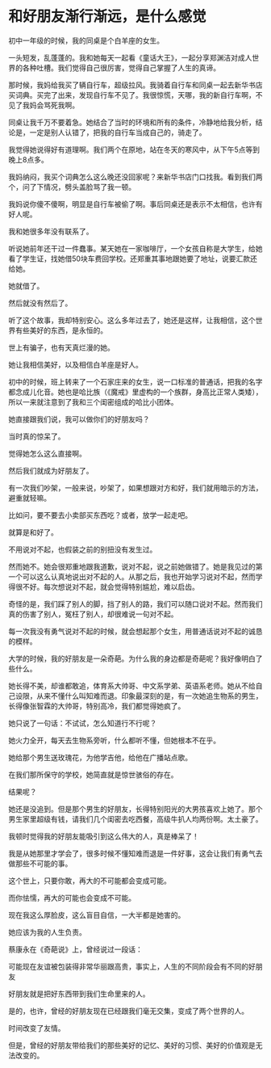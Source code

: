 # 和好朋友渐行渐远，是什么感觉

初中一年级的时候，我的同桌是个白羊座的女生。 

一头短发，乱蓬蓬的。我和她每天一起看《童话大王》，一起分享郑渊洁对成人世界的各种吐槽。我们觉得自己很厉害，觉得自己掌握了人生的真谛。 

那时候，我妈给我买了辆自行车，超级拉风。我骑着自行车和同桌一起去新华书店买词典。买完了出来，发现自行车不见了。我很惊慌，天哪，我的新自行车啊，不见了我妈会骂死我啊。 

同桌让我千万不要着急。她结合了当时的环境和所有的条件，冷静地给我分析，结论是，一定是别人认错了，把我的自行车当成自己的，骑走了。 

我觉得她说得好有道理啊。我们两个在原地，站在冬天的寒风中，从下午5点等到晚上8点多。 

我妈纳闷，我买个词典怎么这么晚还没回家呢？来新华书店门口找我。看到我们两个，问了下情况，劈头盖脸骂了我一顿。 

我妈说你傻不傻啊，明显是自行车被偷了啊。事后同桌还是表示不太相信，也许有好人呢。 

我和她很多年没有联系了。 

听说她前年还干过一件蠢事。某天她在一家咖啡厅，一个女孩自称是大学生，给她看了学生证，找她借50块车费回学校。还郑重其事地跟她要了地址，说要汇款还给她。 

她就借了。 

然后就没有然后了。 

听了这个故事，我却特别安心。这么多年过去了，她还是这样，让我相信，这个世界有些美好的东西，是永恒的。 

世上有骗子，也有天真烂漫的她。 

她让我相信美好，以及相信白羊座是好人。 

初中的时候，班上转来了一个石家庄来的女生，说一口标准的普通话，把我的名字都念成儿化音。她也是哈比族（《魔戒》里虚构的一个族群，身高比正常人类矮），所以一来就注意到了我和三个闺密组成的哈比小团体。 

她直接跟我们说，我可以做你们的好朋友吗？ 

当时真的惊呆了。 

觉得她怎么这么直接啊。 

然后我们就成为好朋友了。 

有一次我们吵架，一般来说，吵架了，如果想跟对方和好，我们就用暗示的方法，避重就轻嘛。 

比如问，要不要去小卖部买东西吃？或者，放学一起走吧。 

就算是和好了。 

不用说对不起，也假装之前的别扭没有发生过。 

然而她不。她会很郑重地跟我道歉，说对不起，说之前她做错了。她是我见过的第一个可以这么认真地说出对不起的人。从那之后，我也开始学习说对不起，然而学得很不好。每次想说对不起，就会觉得特别尴尬，难以启齿。 

奇怪的是，我们踩了别人的脚，挡了别人的路，我们可以随口说对不起。然而我们真的伤害了别人，冤枉了别人，却很难说一句对不起。 

每一次我没有勇气说对不起的时候，就会想起那个女生，用普通话说对不起的诚恳的模样。 

大学的时候，我的好朋友是一朵奇葩。为什么我的身边都是奇葩呢？我好像明白了些什么。 

她长得不美，却谁都敢追，体育系大帅哥、中文系学弟、英语系老师。她从不给自己设限，从来不懂什么叫知难而退。印象最深刻的是，有一次她追生物系的男生，长得像张智霖的大帅哥，特别高冷，我们都觉得她疯了。 

她只说了一句话：不试试，怎么知道行不行呢？ 

她火力全开，每天去生物系旁听，什么都听不懂，但她根本不在乎。 

她给那个男生送玫瑰花，为他学吉他，给他在广播站点歌。 

在我们那所保守的学校，她简直就是惊世骇俗的存在。 

结果呢？ 

她还是没追到。但是那个男生的好朋友，长得特别阳光的大男孩喜欢上她了。那个男生家里超级有钱，请我们几个闺密去吃西餐，高级牛扒人均两份啊。太土豪了。 

我顿时觉得我的好朋友能吸引到这么伟大的人，真是棒呆了！ 

我是从她那里才学会了，很多时候不懂知难而退是一件好事，这会让我们有勇气去做那些不可能的事。 

这个世上，只要你敢，再大的不可能都会变成可能。 

而你怯懦，再大的可能也会变成不可能。 

现在我这么厚脸皮，这么盲目自信，一大半都是她害的。 

她应该为我的人生负责。 

蔡康永在《奇葩说》上，曾经说过一段话： 

可能现在友谊被包装得非常华丽跟高贵，事实上，人生的不同阶段会有不同的好朋友 

好朋友就是把好东西带到我们生命里来的人。 

是的，也许，曾经的好朋友现在已经跟我们毫无交集，变成了两个世界的人。 

时间改变了友情。 

但是，曾经的好朋友带给我们的那些美好的记忆、美好的习惯、美好的价值观是无法改变的。